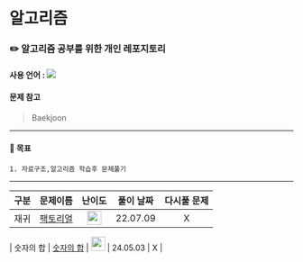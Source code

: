 # 알고리즘
### :pencil2:  알고리즘 공부를 위한 개인 레포지토리
#### 사용 언어 : <img src="https://img.shields.io/badge/java-007396?style=flat-square&logo=java&logoColor=white"/>
#### 문제 참고 
 > Baekjoon
***
#### :page_with_curl: 목표 
    1. 자료구조,알고리즘 학습후 문제풀기

***

| 구분 | 문제이름 | 난이도 | 풀이 날짜 | 다시풀 문제|
|---|:---:|:---:|:---:|:---:|
| 재귀 | [팩토리얼](https://www.acmicpc.net/problem/10872) | <img height="25px" width="25px" src="https://static.solved.ac/tier_small/1.svg"/> | 22.07.09 | X |

| 숫자의 합 | [숫자의 합](https://www.acmicpc.net/problem/11720) | <img height="25px" width="25px" src="https://static.solved.ac/tier_small/2.svg"/> | 24.05.03 | X |

